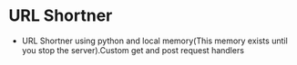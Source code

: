 # URL Shortner
- URL Shortner using python and local memory(This memory exists until you stop the server).Custom get and post request handlers
